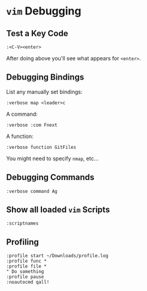 # `vim` Debugging

## Test a Key Code

	:<C-V><enter>

After doing above you'll see what appears for `<enter>`.

## Debugging Bindings

List any manually set bindings:

	:verbose map <leader>c

A command:

    :verbose :com Fnext

A function:

    :verbose function GitFiles
    
You might need to specify `nmap`, etc...

## Debugging Commands

	:verbose command Ag

## Show all loaded `vim` Scripts

	:scriptnames

## Profiling

	:profile start ~/Downloads/profile.log
	:profile func *
	:profile file *
	" Do something
	:profile pause
	:noautocmd qall!
